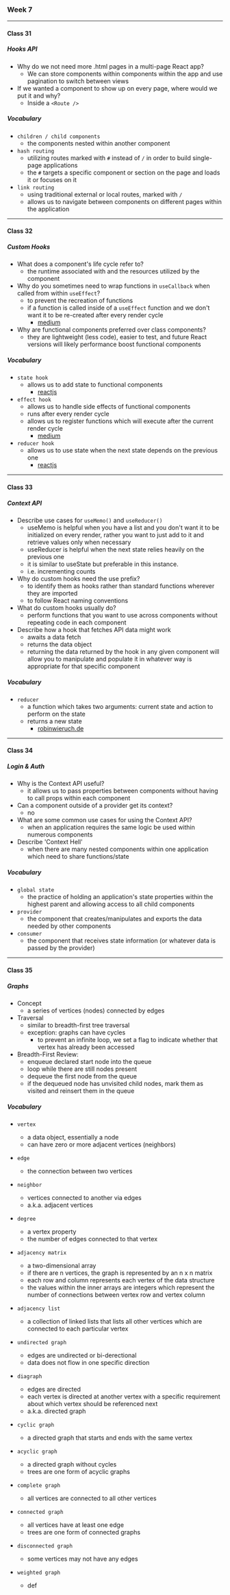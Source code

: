 ### Week 7

***

#### Class 31

##### Hooks API
* Why do we not need more .html pages in a multi-page React app?
  * We can store components within components within the app and use pagination to switch between views
* If we wanted a component to show up on every page, where would we put it and why?
  * Inside a `<Route />`
 
##### Vocabulary
* `children / child components`
  * the components nested within another component
* `hash routing`
  * utilizing routes marked with `#` instead of `/` in order to build single-page applications
  * the `#` targets a specific component or section on the page and loads it or focuses on it
* `link routing`
  * using traditional external or local routes, marked with `/`
  * allows us to navigate between components on different pages within the application
    
***

#### Class 32

##### Custom Hooks
* What does a component's life cycle refer to?
  * the runtime associated with and the resources utilized by the component
* Why do you sometimes need to wrap functions in `useCallback` when called from within `useEffect`?
  * to prevent the recreation of functions
  * if a function is called inside of a `useEffect` function and we don't want it to be re-created after every render cycle
    * [medium](https://medium.com/@infinitypaul/reactjs-useeffect-usecallback-simplified-91e69fb0e7a3)
* Why are functional components preferred over class components?
  * they are lightweight (less code), easier to test, and future React versions will likely performance boost functional components
 
##### Vocabulary
* `state hook`
  * allows us to add state to functional components
    * [reactjs](https://reactjs.org/docs/hooks-state.html)
* `effect hook`
  * allows us to handle side effects of functional components
  * runs after every render cycle
  * allows us to register functions which will execute after the current render cycle
    * [medium](https://medium.com/@infinitypaul/reactjs-useeffect-usecallback-simplified-91e69fb0e7a3)
* `reducer hook`
  * allows us to use state when the next state depends on the previous one
    * [reactjs](https://reactjs.org/docs/hooks-reference.html#usereducer)
    
***

#### Class 33

##### Context API
* Describe use cases for `useMemo()` and `useReducer()`
  * useMemo is helpful when you have a list and you don't want it to be initialized on every render, rather you want to just add to it and retrieve values only when necessary
  * useReducer is helpful when the next state relies heavily on the previous one
   * it is similar to useState but preferable in this instance. 
   * i.e. incrementing counts
* Why do custom hooks need the use prefix?
  * to identify them as hooks rather than standard functions wherever they are imported
  * to follow React naming conventions
* What do custom hooks usually do?
  * perform functions that you want to use across components without repeating code in each component
* Describe how a hook that fetches API data might work
  * awaits a data fetch
  * returns the data object
  * returning the data returned by the hook in any given component will allow you to manipulate and populate it in whatever way is appropriate for that specific component
 
##### Vocabulary
* `reducer`
  * a function which takes two arguments: current state and action to perform on the state
  * returns a new state
    * [robinwieruch.de](https://www.robinwieruch.de/javascript-reducer)

***

#### Class 34

##### Login & Auth
* Why is the Context API useful?
  * it allows us to pass properties between components without having to call props within each component
* Can a component outside of a provider get its context?
  * no
* What are some common use cases for using the Context API?
  * when an application requires the same logic be used within numerous components
* Describe 'Context Hell'
  * when there are many nested components within one application which need to share functions/state
 
##### Vocabulary
* `global state`
  * the practice of holding an application's state properties within the highest parent and allowing access to all child components
* `provider`
  * the component that creates/manipulates and exports the data needed by other components
* `consumer`
  * the component that receives state information (or whatever data is passed by the provider)
    
***

#### Class 35

##### Graphs
* Concept
  * a series of vertices (nodes) connected by edges
* Traversal
  * similar to breadth-first tree traversal
  * exception: graphs can have cycles
    * to prevent an infinite loop, we set a flag to indicate whether that vertex has already been accessed
* Breadth-First Review:
  * enqueue declared start node into the queue
  * loop while there are still nodes present
  * dequeue the first node from the queue
  * if the dequeued node has unvisited child nodes, mark them as visited and reinsert them in the queue

##### Vocabulary
* `vertex`
  * a data object, essentially a node
  * can have zero or more adjacent vertices (neighbors)
* `edge`
  * the connection between two vertices
* `neighbor`
  * vertices connected to another via edges
  * a.k.a. adjacent vertices
* `degree`
  * a vertex property
  * the number of edges connected to that vertex
* `adjacency matrix`
  * a two-dimensional array
  * if there are n vertices, the graph is represented by an n x n matrix
  * each row and column represents each vertex of the data structure
  * the values within the inner arrays are integers which represent the number of connections between vertex row and vertex column
* `adjacency list`
  * a collection of linked lists that lists all other vertices which are connected to each particular vertex
* `undirected graph`
  * edges are undirected or bi-derectional
  * data does not flow in one specific direction
* `diagraph`
  * edges are directed
  * each vertex is directed at another vertex with a specific requirement about which vertex should be referenced next
  * a.k.a. directed graph
* `cyclic graph`
  * a directed graph that starts and ends with the same vertex
* `acyclic graph`
  * a directed graph without cycles
  * trees are one form of acyclic graphs
* `complete graph`
  * all vertices are connected to all other vertices
* `connected graph`
  * all vertices have at least one edge
  * trees are one form of connected graphs
* `disconnected graph`
  * some vertices may not have any edges

* `weighted graph`
  * def
